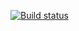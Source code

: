 [![Build status](https://ci.appveyor.com/api/projects/status/vs2k8leb17p6ulk8?svg=true)](https://ci.appveyor.com/project/vmantsevich/postmanecho)
